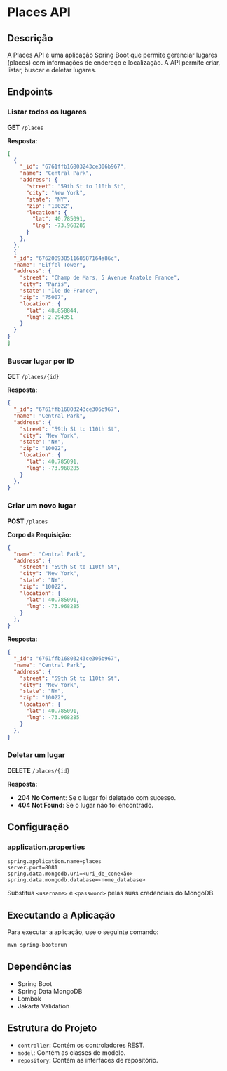 # Places API

## Descrição

A Places API é uma aplicação Spring Boot que permite gerenciar lugares (places) com informações de endereço e localização. A API permite criar, listar, buscar e deletar lugares.

## Endpoints

### Listar todos os lugares

**GET** `/places`

**Resposta:**
```json
[
  {
    "_id": "6761ffb16803243ce306b967",
    "name": "Central Park",
    "address": {
      "street": "59th St to 110th St",
      "city": "New York",
      "state": "NY",
      "zip": "10022",
      "location": {
        "lat": 40.785091,
        "lng": -73.968285
      }
    },
  },
  {
  "_id": "67620093851168587164a86c",
  "name": "Eiffel Tower",
  "address": {
    "street": "Champ de Mars, 5 Avenue Anatole France",
    "city": "Paris",
    "state": "Île-de-France",
    "zip": "75007",
    "location": {
      "lat": 48.858844,
      "lng": 2.294351
    }
  }
}
]
```

### Buscar lugar por ID

**GET** `/places/{id}`

**Resposta:**
```json
{
  "_id": "6761ffb16803243ce306b967",
  "name": "Central Park",
  "address": {
    "street": "59th St to 110th St",
    "city": "New York",
    "state": "NY",
    "zip": "10022",
    "location": {
      "lat": 40.785091,
      "lng": -73.968285
    }
  },
}
```

### Criar um novo lugar

**POST** `/places`

**Corpo da Requisição:**
```json
{
  "name": "Central Park",
  "address": {
    "street": "59th St to 110th St",
    "city": "New York",
    "state": "NY",
    "zip": "10022",
    "location": {
      "lat": 40.785091,
      "lng": -73.968285
    }
  },
}
```

**Resposta:**
```json
{
  "_id": "6761ffb16803243ce306b967",
  "name": "Central Park",
  "address": {
    "street": "59th St to 110th St",
    "city": "New York",
    "state": "NY",
    "zip": "10022",
    "location": {
      "lat": 40.785091,
      "lng": -73.968285
    }
  },
}
```

### Deletar um lugar

**DELETE** `/places/{id}`

**Resposta:**
- **204 No Content**: Se o lugar foi deletado com sucesso.
- **404 Not Found**: Se o lugar não foi encontrado.

## Configuração

### application.properties

```properties
spring.application.name=places
server.port=8081
spring.data.mongodb.uri=<uri_de_conexão>
spring.data.mongodb.database=<nome_database>
```

Substitua `<username>` e `<password>` pelas suas credenciais do MongoDB.

## Executando a Aplicação

Para executar a aplicação, use o seguinte comando:

```bash
mvn spring-boot:run
```

## Dependências

- Spring Boot
- Spring Data MongoDB
- Lombok
- Jakarta Validation

## Estrutura do Projeto

- `controller`: Contém os controladores REST.
- `model`: Contém as classes de modelo.
- `repository`: Contém as interfaces de repositório.